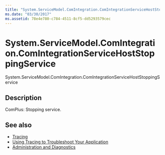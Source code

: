 ```yaml
---
title: "System.ServiceModel.ComIntegration.ComIntegrationServiceHostStoppingService"
ms.date: "03/30/2017"
ms.assetid: 78e4e780-c784-4511-8cf5-dd5293579cec
---
```

# System.ServiceModel.ComIntegration.ComIntegrationServiceHostStoppingService
System.ServiceModel.ComIntegration.ComIntegrationServiceHostStoppingService  
  
## Description  
 ComPlus: Stopping service.  
  
## See also

- [Tracing](index.md)
- [Using Tracing to Troubleshoot Your Application](using-tracing-to-troubleshoot-your-application.md)
- [Administration and Diagnostics](../index.md)
